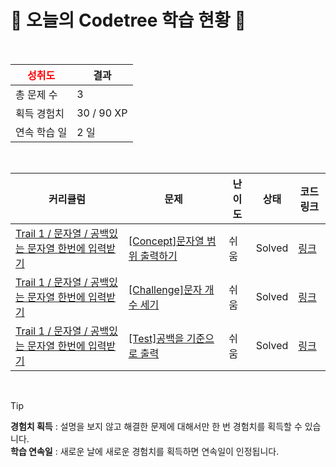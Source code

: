 # 🌲 오늘의 Codetree 학습 현황 🌲

<br />

| <span style="color:red;display:block;text-align:center;"> **성취도**</span> | 결과 |
|---|---|
| 총 문제 수 | 3 |
| 획득 경험치 | 30 / 90 XP |
| 연속 학습 일 | 2 일 |

<br />

|커리큘럼|문제|난이도|상태|코드 링크|
|---|---|---|---|---|
|[Trail 1 / 문자열 / 공백있는 문자열 한번에 입력받기](https://www.codetree.ai/trail-info/novice-low/)|[[Concept]문자열 범위 출력하기](https://www.codetree.ai/trails/complete/curated-cards/intro-print-string-in-range/)|쉬움|Solved|[링크](https://github.com/marchbom/Algorithm/blob/main/251007/%EB%AC%B8%EC%9E%90%EC%97%B4%20%EB%B2%94%EC%9C%84%20%EC%B6%9C%EB%A0%A5%ED%95%98%EA%B8%B0/print-string-in-range.js)|
|[Trail 1 / 문자열 / 공백있는 문자열 한번에 입력받기](https://www.codetree.ai/trail-info/novice-low/)|[[Challenge]문자 개수 세기](https://www.codetree.ai/trails/complete/curated-cards/challenge-count-char/)|쉬움|Solved|[링크](https://github.com/marchbom/Algorithm/blob/main/251007/%EB%AC%B8%EC%9E%90%20%EA%B0%9C%EC%88%98%20%EC%84%B8%EA%B8%B0/count-char.js)|
|[Trail 1 / 문자열 / 공백있는 문자열 한번에 입력받기](https://www.codetree.ai/trail-info/novice-low/)|[[Test]공백을 기준으로 출력](https://www.codetree.ai/trails/complete/curated-cards/test-output-based-on-space/)|쉬움|Solved|[링크](https://github.com/marchbom/Algorithm/blob/main/251007/%EA%B3%B5%EB%B0%B1%EC%9D%84%20%EA%B8%B0%EC%A4%80%EC%9C%BC%EB%A1%9C%20%EC%B6%9C%EB%A0%A5/output-based-on-space.js)|


<br />

> [!TIP]
> **경험치 획득** : 설명을 보지 않고 해결한 문제에 대해서만 한 번 경험치를 획득할 수 있습니다.  
> **학습 연속일** : 새로운 날에 새로운 경험치를 획득하면 연속일이 인정됩니다.

